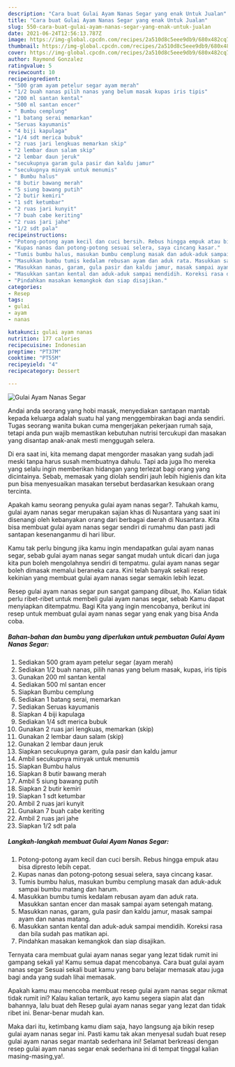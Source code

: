 ```yaml
---
description: "Cara buat Gulai Ayam Nanas Segar yang enak Untuk Jualan"
title: "Cara buat Gulai Ayam Nanas Segar yang enak Untuk Jualan"
slug: 550-cara-buat-gulai-ayam-nanas-segar-yang-enak-untuk-jualan
date: 2021-06-24T12:56:13.787Z
image: https://img-global.cpcdn.com/recipes/2a510d8c5eee9db9/680x482cq70/gulai-ayam-nanas-segar-foto-resep-utama.jpg
thumbnail: https://img-global.cpcdn.com/recipes/2a510d8c5eee9db9/680x482cq70/gulai-ayam-nanas-segar-foto-resep-utama.jpg
cover: https://img-global.cpcdn.com/recipes/2a510d8c5eee9db9/680x482cq70/gulai-ayam-nanas-segar-foto-resep-utama.jpg
author: Raymond Gonzalez
ratingvalue: 5
reviewcount: 10
recipeingredient:
- "500 gram ayam petelur segar ayam merah"
- "1/2 buah nanas pilih nanas yang belum masak kupas iris tipis"
- "200 ml santan kental"
- "500 ml santan encer"
- " Bumbu cemplung"
- "1 batang serai memarkan"
- "Seruas kayumanis"
- "4 biji kapulaga"
- "1/4 sdt merica bubuk"
- "2 ruas jari lengkuas memarkan skip"
- "2 lembar daun salam skip"
- "2 lembar daun jeruk"
- "secukupnya garam gula pasir dan kaldu jamur"
- "secukupnya minyak untuk menumis"
- " Bumbu halus"
- "8 butir bawang merah"
- "5 siung bawang putih"
- "2 butir kemiri"
- "1 sdt ketumbar"
- "2 ruas jari kunyit"
- "7 buah cabe keriting"
- "2 ruas jari jahe"
- "1/2 sdt pala"
recipeinstructions:
- "Potong-potong ayam kecil dan cuci bersih. Rebus hingga empuk atau bisa dipresto lebih cepat."
- "Kupas nanas dan potong-potong sesuai selera, saya cincang kasar."
- "Tumis bumbu halus, masukan bumbu cemplung masak dan aduk-aduk sampai bumbu matang dan harum."
- "Masukkan bumbu tumis kedalam rebusan ayam dan aduk rata. Masukkan santan encer dan masak sampai ayam setengah matang."
- "Masukkan nanas, garam, gula pasir dan kaldu jamur, masak sampai ayam dan nanas matang."
- "Masukkan santan kental dan aduk-aduk sampai mendidih. Koreksi rasa dan bila sudah pas matikan api."
- "Pindahkan masakan kemangkok dan siap disajikan."
categories:
- Resep
tags:
- gulai
- ayam
- nanas

katakunci: gulai ayam nanas 
nutrition: 177 calories
recipecuisine: Indonesian
preptime: "PT37M"
cooktime: "PT55M"
recipeyield: "4"
recipecategory: Dessert

---
```



![Gulai Ayam Nanas Segar](https://img-global.cpcdn.com/recipes/2a510d8c5eee9db9/680x482cq70/gulai-ayam-nanas-segar-foto-resep-utama.jpg)

Andai anda seorang yang hobi masak, menyediakan santapan mantab kepada keluarga adalah suatu hal yang menggembirakan bagi anda sendiri. Tugas seorang  wanita bukan cuma mengerjakan pekerjaan rumah saja, tetapi anda pun wajib memastikan kebutuhan nutrisi tercukupi dan masakan yang disantap anak-anak mesti menggugah selera.

Di era  saat ini, kita memang dapat mengorder masakan yang sudah jadi meski tanpa harus susah membuatnya dahulu. Tapi ada juga lho mereka yang selalu ingin memberikan hidangan yang terlezat bagi orang yang dicintainya. Sebab, memasak yang diolah sendiri jauh lebih higienis dan kita pun bisa menyesuaikan masakan tersebut berdasarkan kesukaan orang tercinta. 



Apakah kamu seorang penyuka gulai ayam nanas segar?. Tahukah kamu, gulai ayam nanas segar merupakan sajian khas di Nusantara yang saat ini disenangi oleh kebanyakan orang dari berbagai daerah di Nusantara. Kita bisa membuat gulai ayam nanas segar sendiri di rumahmu dan pasti jadi santapan kesenanganmu di hari libur.

Kamu tak perlu bingung jika kamu ingin mendapatkan gulai ayam nanas segar, sebab gulai ayam nanas segar sangat mudah untuk dicari dan juga kita pun boleh mengolahnya sendiri di tempatmu. gulai ayam nanas segar boleh dimasak memalui beraneka cara. Kini telah banyak sekali resep kekinian yang membuat gulai ayam nanas segar semakin lebih lezat.

Resep gulai ayam nanas segar pun sangat gampang dibuat, lho. Kalian tidak perlu ribet-ribet untuk membeli gulai ayam nanas segar, sebab Kamu dapat menyiapkan ditempatmu. Bagi Kita yang ingin mencobanya, berikut ini resep untuk membuat gulai ayam nanas segar yang enak yang bisa Anda coba.

<!--inarticleads1-->

##### Bahan-bahan dan bumbu yang diperlukan untuk pembuatan Gulai Ayam Nanas Segar:

1. Sediakan 500 gram ayam petelur segar (ayam merah)
1. Sediakan 1/2 buah nanas, pilih nanas yang belum masak, kupas, iris tipis
1. Gunakan 200 ml santan kental
1. Sediakan 500 ml santan encer
1. Siapkan  Bumbu cemplung
1. Sediakan 1 batang serai, memarkan
1. Sediakan Seruas kayumanis
1. Siapkan 4 biji kapulaga
1. Sediakan 1/4 sdt merica bubuk
1. Gunakan 2 ruas jari lengkuas, memarkan (skip)
1. Gunakan 2 lembar daun salam (skip)
1. Gunakan 2 lembar daun jeruk
1. Siapkan secukupnya garam, gula pasir dan kaldu jamur
1. Ambil secukupnya minyak untuk menumis
1. Siapkan  Bumbu halus
1. Siapkan 8 butir bawang merah
1. Ambil 5 siung bawang putih
1. Siapkan 2 butir kemiri
1. Siapkan 1 sdt ketumbar
1. Ambil 2 ruas jari kunyit
1. Gunakan 7 buah cabe keriting
1. Ambil 2 ruas jari jahe
1. Siapkan 1/2 sdt pala




<!--inarticleads2-->

##### Langkah-langkah membuat Gulai Ayam Nanas Segar:

1. Potong-potong ayam kecil dan cuci bersih. Rebus hingga empuk atau bisa dipresto lebih cepat.
1. Kupas nanas dan potong-potong sesuai selera, saya cincang kasar.
1. Tumis bumbu halus, masukan bumbu cemplung masak dan aduk-aduk sampai bumbu matang dan harum.
1. Masukkan bumbu tumis kedalam rebusan ayam dan aduk rata. Masukkan santan encer dan masak sampai ayam setengah matang.
1. Masukkan nanas, garam, gula pasir dan kaldu jamur, masak sampai ayam dan nanas matang.
1. Masukkan santan kental dan aduk-aduk sampai mendidih. Koreksi rasa dan bila sudah pas matikan api.
1. Pindahkan masakan kemangkok dan siap disajikan.




Ternyata cara membuat gulai ayam nanas segar yang lezat tidak rumit ini gampang sekali ya! Kamu semua dapat mencobanya. Cara buat gulai ayam nanas segar Sesuai sekali buat kamu yang baru belajar memasak atau juga bagi anda yang sudah lihai memasak.

Apakah kamu mau mencoba membuat resep gulai ayam nanas segar nikmat tidak rumit ini? Kalau kalian tertarik, ayo kamu segera siapin alat dan bahannya, lalu buat deh Resep gulai ayam nanas segar yang lezat dan tidak ribet ini. Benar-benar mudah kan. 

Maka dari itu, ketimbang kamu diam saja, hayo langsung aja bikin resep gulai ayam nanas segar ini. Pasti kamu tak akan menyesal sudah buat resep gulai ayam nanas segar mantab sederhana ini! Selamat berkreasi dengan resep gulai ayam nanas segar enak sederhana ini di tempat tinggal kalian masing-masing,ya!.

